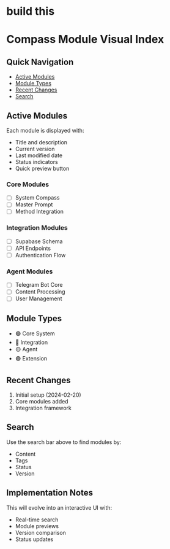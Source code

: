 # build this

# Compass Module Visual Index

## Quick Navigation
- [Active Modules](#active-modules)
- [Module Types](#module-types)
- [Recent Changes](#recent-changes)
- [Search](#search)

## Active Modules

Each module is displayed with:
- Title and description
- Current version
- Last modified date
- Status indicators
- Quick preview button

### Core Modules
- [ ] System Compass
- [ ] Master Prompt
- [ ] Method Integration

### Integration Modules
- [ ] Supabase Schema
- [ ] API Endpoints
- [ ] Authentication Flow

### Agent Modules
- [ ] Telegram Bot Core
- [ ] Content Processing
- [ ] User Management

## Module Types
- 🟢 Core System
- 🔵 Integration
- 🟡 Agent
- 🟣 Extension

## Recent Changes
1. Initial setup (2024-02-20)
2. Core modules added
3. Integration framework

## Search
Use the search bar above to find modules by:
- Content
- Tags
- Status
- Version

## Implementation Notes
This will evolve into an interactive UI with:
- Real-time search
- Module previews
- Version comparison
- Status updates